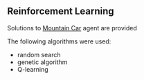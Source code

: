 ## Reinforcement Learning

 Solutions to [Mountain Car](https://gym.openai.com/envs/#classic_control) agent are provided
 
 The following algorithms were used:
  * random search
  * genetic algorithm
  * Q-learning
